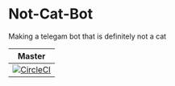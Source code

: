 # Not-Cat-Bot
Making a telegam bot that is definitely not a cat

|Master   |
|---|
| [![CircleCI](https://circleci.com/gh/j-c-levin/notcatbot.svg?style=svg)](https://circleci.com/gh/j-c-levin/notcatbot)  |